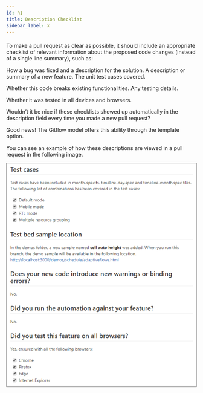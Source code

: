 ```yaml
---
id: h1
title: Description Checklist
sidebar_label: x
---
```


####


To make a pull request as clear as possible, it should include an appropriate checklist of relevant information about the proposed code changes (instead of a single line summary), such as:

How a bug was fixed and a description for the solution.
A description or summary of a new feature.
The unit test cases covered.

Whether this code breaks existing functionalities.
Any testing details.

Whether it was tested in all devices and browsers.

Wouldn’t it be nice if these checklists showed up automatically in the description field every time you made a new pull request?


Good news! The Gitflow model offers this ability through the template option.



You can see an example of how these descriptions are viewed in a pull request in the following image.


![xxx](https://raw.githubusercontent.com/ChickenKyiv/awesome-git-article/master/img/PR/template/Test-Cases.png)
